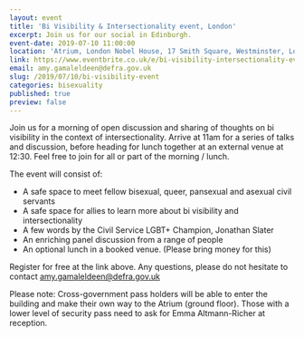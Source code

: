 ```yaml
---
layout: event
title: 'Bi Visibility & Intersectionality event, London'
excerpt: Join us for our social in Edinburgh.
event-date: 2019-07-10 11:00:00
location: 'Atrium, London Nobel House, 17 Smith Square, Westminster, London, SW1P 3JR'
link: https://www.eventbrite.co.uk/e/bi-visibility-intersectionality-event-london-tickets-63466656478
email: amy.gamaleldeen@defra.gov.uk
slug: /2019/07/10/bi-visibility-event
categories: bisexuality
published: true
preview: false
---
```


Join us for a morning of open discussion and sharing of thoughts on bi visibility in the context of intersectionality. Arrive at 11am for a series of talks and discussion, before heading for lunch together at an external venue at 12:30. Feel free to join for all or part of the morning / lunch.

The event will consist of:

- A safe space to meet fellow bisexual, queer, pansexual and asexual civil servants
- A safe space for allies to learn more about bi visibility and intersectionality
- A few words by the Civil Service LGBT+ Champion, Jonathan Slater
- An enriching panel discussion from a range of people
- An optional lunch in a booked venue. (Please bring money for this)

Register for free at the link above. Any questions, please do not hesitate to contact <amy.gamaleldeen@defra.gov.uk>

Please note: Cross-government pass holders will be able to enter the building and make their own way to the Atrium (ground floor). Those with a lower level of security pass need to ask for Emma Altmann-Richer at reception.
